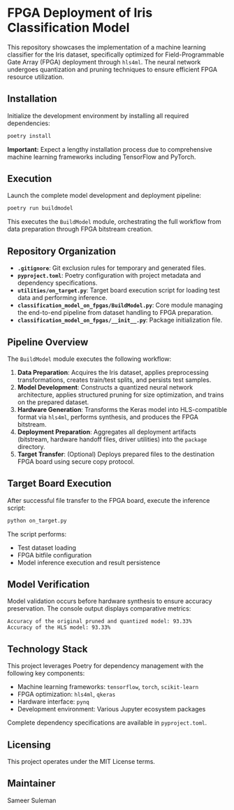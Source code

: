 # FPGA Deployment of Iris Classification Model

This repository showcases the implementation of a machine learning classifier for the Iris dataset, specifically optimized for Field-Programmable Gate Array (FPGA) deployment through `hls4ml`. The neural network undergoes quantization and pruning techniques to ensure efficient FPGA resource utilization.

## Installation

Initialize the development environment by installing all required dependencies:

```bash
poetry install
```

**Important:** Expect a lengthy installation process due to comprehensive machine learning frameworks including TensorFlow and PyTorch.

## Execution

Launch the complete model development and deployment pipeline:

```bash
poetry run buildmodel
```

This executes the `BuildModel` module, orchestrating the full workflow from data preparation through FPGA bitstream creation.

## Repository Organization

- **`.gitignore`**: Git exclusion rules for temporary and generated files.
- **`pyproject.toml`**: Poetry configuration with project metadata and dependency specifications.
- **`utilities/on_target.py`**: Target board execution script for loading test data and performing inference.
- **`classification_model_on_fpgas/BuildModel.py`**: Core module managing the end-to-end pipeline from dataset handling to FPGA preparation.
- **`classification_model_on_fpgas/__init__.py`**: Package initialization file.

## Pipeline Overview

The `BuildModel` module executes the following workflow:

1. **Data Preparation**: Acquires the Iris dataset, applies preprocessing transformations, creates train/test splits, and persists test samples.
2. **Model Development**: Constructs a quantized neural network architecture, applies structured pruning for size optimization, and trains on the prepared dataset.
3. **Hardware Generation**: Transforms the Keras model into HLS-compatible format via `hls4ml`, performs synthesis, and produces the FPGA bitstream.
4. **Deployment Preparation**: Aggregates all deployment artifacts (bitstream, hardware handoff files, driver utilities) into the `package` directory.
5. **Target Transfer**: (Optional) Deploys prepared files to the destination FPGA board using secure copy protocol.

## Target Board Execution

After successful file transfer to the FPGA board, execute the inference script:

```bash
python on_target.py
```

The script performs:
- Test dataset loading
- FPGA bitfile configuration
- Model inference execution and result persistence

## Model Verification
Model validation occurs before hardware synthesis to ensure accuracy preservation. The console output displays comparative metrics:
```
Accuracy of the original pruned and quantized model: 93.33%
Accuracy of the HLS model: 93.33%
```

## Technology Stack

This project leverages Poetry for dependency management with the following key components:

- Machine learning frameworks: `tensorflow`, `torch`, `scikit-learn`
- FPGA optimization: `hls4ml`, `qkeras` 
- Hardware interface: `pynq`
- Development environment: Various Jupyter ecosystem packages

Complete dependency specifications are available in `pyproject.toml`.

## Licensing

This project operates under the MIT License terms.

## Maintainer
Sameer Suleman
